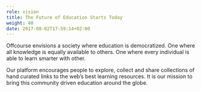 ```yaml
---
role: vision
title: The Future of Education Starts Today
weight: 40
date: 2017-08-02T17:59:14+02:00
---
```

Offcourse envisions a society where education is democratized. One where all 
knowledge is equally available to others. One where every individual is able 
to learn smarter with other. 

Our platform encourages people to explore, collect and share collections of 
hand curated links to the web’s best learning resources. It is our mission 
to bring this community driven education around the globe.

